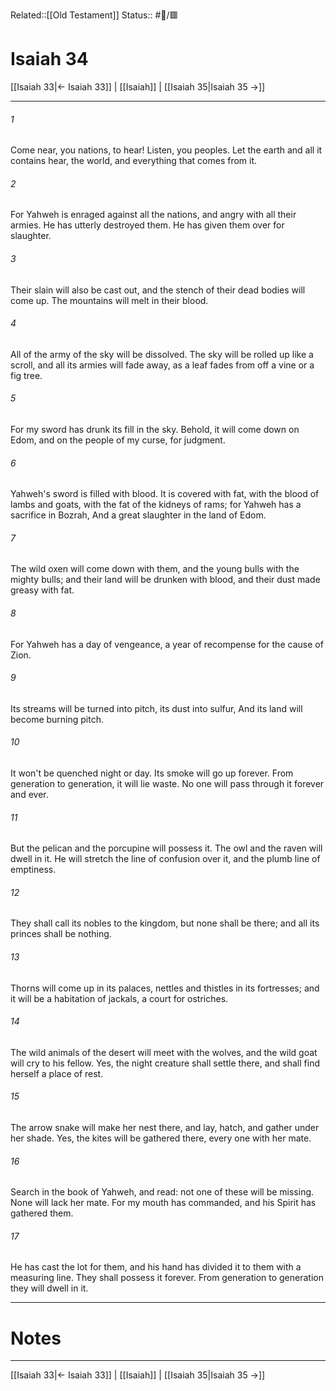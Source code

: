 Related::[[Old Testament]]
Status:: #📖/🟥
# Isaiah 34

[[Isaiah 33|← Isaiah 33]] | [[Isaiah]] | [[Isaiah 35|Isaiah 35 →]]
***



###### 1 
Come near, you nations, to hear! Listen, you peoples. Let the earth and all it contains hear, the world, and everything that comes from it. 

###### 2 
For Yahweh is enraged against all the nations, and angry with all their armies. He has utterly destroyed them. He has given them over for slaughter. 

###### 3 
Their slain will also be cast out, and the stench of their dead bodies will come up. The mountains will melt in their blood. 

###### 4 
All of the army of the sky will be dissolved. The sky will be rolled up like a scroll, and all its armies will fade away, as a leaf fades from off a vine or a fig tree. 

###### 5 
For my sword has drunk its fill in the sky. Behold, it will come down on Edom, and on the people of my curse, for judgment. 

###### 6 
Yahweh's sword is filled with blood. It is covered with fat, with the blood of lambs and goats, with the fat of the kidneys of rams; for Yahweh has a sacrifice in Bozrah, And a great slaughter in the land of Edom. 

###### 7 
The wild oxen will come down with them, and the young bulls with the mighty bulls; and their land will be drunken with blood, and their dust made greasy with fat. 

###### 8 
For Yahweh has a day of vengeance, a year of recompense for the cause of Zion. 

###### 9 
Its streams will be turned into pitch, its dust into sulfur, And its land will become burning pitch. 

###### 10 
It won't be quenched night or day. Its smoke will go up forever. From generation to generation, it will lie waste. No one will pass through it forever and ever. 

###### 11 
But the pelican and the porcupine will possess it. The owl and the raven will dwell in it. He will stretch the line of confusion over it, and the plumb line of emptiness. 

###### 12 
They shall call its nobles to the kingdom, but none shall be there; and all its princes shall be nothing. 

###### 13 
Thorns will come up in its palaces, nettles and thistles in its fortresses; and it will be a habitation of jackals, a court for ostriches. 

###### 14 
The wild animals of the desert will meet with the wolves, and the wild goat will cry to his fellow. Yes, the night creature shall settle there, and shall find herself a place of rest. 

###### 15 
The arrow snake will make her nest there, and lay, hatch, and gather under her shade. Yes, the kites will be gathered there, every one with her mate. 

###### 16 
Search in the book of Yahweh, and read: not one of these will be missing. None will lack her mate. For my mouth has commanded, and his Spirit has gathered them. 

###### 17 
He has cast the lot for them, and his hand has divided it to them with a measuring line. They shall possess it forever. From generation to generation they will dwell in it.

---
# Notes


***
[[Isaiah 33|← Isaiah 33]] | [[Isaiah]] | [[Isaiah 35|Isaiah 35 →]]
